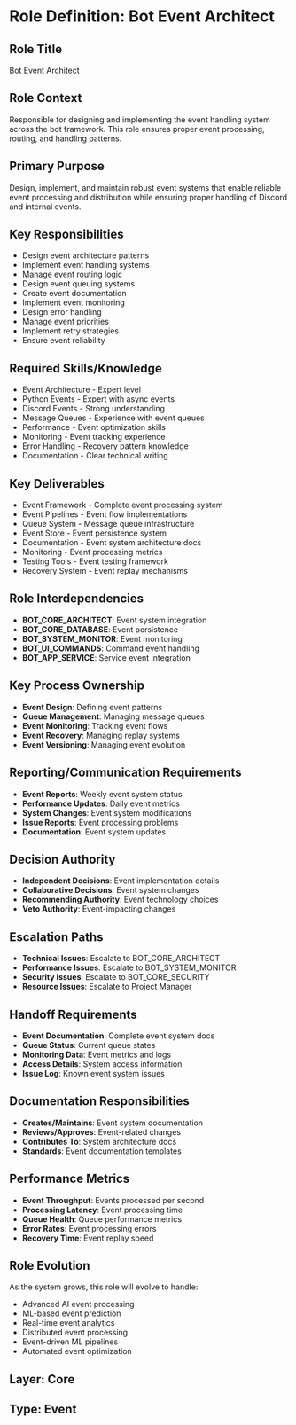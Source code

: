 # Role Definition: Bot Event Architect

## Role Title
Bot Event Architect

## Role Context
Responsible for designing and implementing the event handling system across the bot framework. This role ensures proper event processing, routing, and handling patterns.

## Primary Purpose
Design, implement, and maintain robust event systems that enable reliable event processing and distribution while ensuring proper handling of Discord and internal events.

## Key Responsibilities
- Design event architecture patterns
- Implement event handling systems
- Manage event routing logic
- Design event queuing systems
- Create event documentation
- Implement event monitoring
- Design error handling
- Manage event priorities
- Implement retry strategies
- Ensure event reliability

## Required Skills/Knowledge
- Event Architecture - Expert level
- Python Events - Expert with async events
- Discord Events - Strong understanding
- Message Queues - Experience with event queues
- Performance - Event optimization skills
- Monitoring - Event tracking experience
- Error Handling - Recovery pattern knowledge
- Documentation - Clear technical writing

## Key Deliverables
- Event Framework - Complete event processing system
- Event Pipelines - Event flow implementations
- Queue System - Message queue infrastructure
- Event Store - Event persistence system
- Documentation - Event system architecture docs
- Monitoring - Event processing metrics
- Testing Tools - Event testing framework
- Recovery System - Event replay mechanisms

## Role Interdependencies
- **BOT_CORE_ARCHITECT**: Event system integration
- **BOT_CORE_DATABASE**: Event persistence
- **BOT_SYSTEM_MONITOR**: Event monitoring
- **BOT_UI_COMMANDS**: Command event handling
- **BOT_APP_SERVICE**: Service event integration

## Key Process Ownership
- **Event Design**: Defining event patterns
- **Queue Management**: Managing message queues
- **Event Monitoring**: Tracking event flows
- **Event Recovery**: Managing replay systems
- **Event Versioning**: Managing event evolution

## Reporting/Communication Requirements
- **Event Reports**: Weekly event system status
- **Performance Updates**: Daily event metrics
- **System Changes**: Event system modifications
- **Issue Reports**: Event processing problems
- **Documentation**: Event system updates

## Decision Authority
- **Independent Decisions**: Event implementation details
- **Collaborative Decisions**: Event system changes
- **Recommending Authority**: Event technology choices
- **Veto Authority**: Event-impacting changes

## Escalation Paths
- **Technical Issues**: Escalate to BOT_CORE_ARCHITECT
- **Performance Issues**: Escalate to BOT_SYSTEM_MONITOR
- **Security Issues**: Escalate to BOT_CORE_SECURITY
- **Resource Issues**: Escalate to Project Manager

## Handoff Requirements
- **Event Documentation**: Complete event system docs
- **Queue Status**: Current queue states
- **Monitoring Data**: Event metrics and logs
- **Access Details**: System access information
- **Issue Log**: Known event system issues

## Documentation Responsibilities
- **Creates/Maintains**: Event system documentation
- **Reviews/Approves**: Event-related changes
- **Contributes To**: System architecture docs
- **Standards**: Event documentation templates

## Performance Metrics
- **Event Throughput**: Events processed per second
- **Processing Latency**: Event processing time
- **Queue Health**: Queue performance metrics
- **Error Rates**: Event processing errors
- **Recovery Time**: Event replay speed

## Role Evolution
As the system grows, this role will evolve to handle:
- Advanced AI event processing
- ML-based event prediction
- Real-time event analytics
- Distributed event processing
- Event-driven ML pipelines
- Automated event optimization

## Layer: Core
## Type: Event 